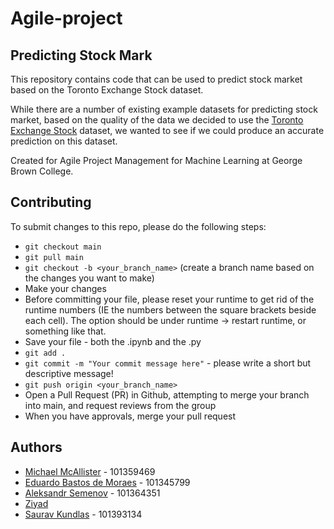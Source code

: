 # Agile-project

## Predicting Stock Mark

This repository contains code that can be used to predict stock market based on the Toronto Exchange Stock dataset.

While there are a number of existing example datasets for predicting stock market, based on the quality of the data we decided to use the [Toronto Exchange Stock](https://open.canada.ca/data/en/dataset/0e1e57aa-e664-41b5-a69f-d814d4407d62) dataset, we wanted to see if we could produce an accurate prediction on this dataset. 

Created for Agile Project Management for Machine Learning at George Brown College.

## Contributing
To submit changes to this repo, please do the following steps:
- `git checkout main`
- `git pull main`
- `git checkout -b <your_branch_name>` (create a branch name based on the changes you want to make)
- Make your changes
- Before committing your file, please reset your runtime to get rid of the runtime numbers (IE the numbers between the square brackets beside each cell). The option should be under runtime -> restart runtime, or something like that.
- Save your file - both the .ipynb and the .py
- `git add .`
- `git commit -m "Your commit message here"` - please write a short but descriptive message!
- `git push origin <your_branch_name>`
- Open a Pull Request (PR) in Github, attempting to merge your branch into main, and request reviews from the group
- When you have approvals, merge your pull request

## Authors
- [Michael McAllister](https://github.com/michaeldavidmcallister) - 101359469
- [Eduardo Bastos de Moraes](https://github.com/eduardomoraes) - 101345799
- [Aleksandr Semenov](https://github.com/alex-andrero) - 101364351  
- [Ziyad](https://github.com/zydelam)
- [Saurav Kundlas](https://github.com/susano22) - 101393134


